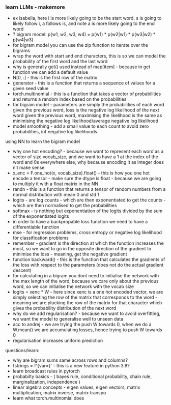 ### learn LLMs - makemore
- ex isabella, here i is more likely going to be the start word, s is going to likely follow i, a follows is, and note a is more likely going to the end word
- ? bigram model: p(w1, w2, w3, w4) = p(w1) * p(w2|w1) * p(w3|w2) * p(w4|w3)
- for bigram model you can use the zip function to iterate over the bigrams
- wrap the word with start and end characters, this is so we can model the probability of the first word and the last word
- why is generally get() used instead of map[item] - because in get function we can add a default value 
- N[0, :] - this is the first row of the matrix
- generator - this is a function that returns a sequence of values for a given seed value
- torch.multinomial - this is a function that takes a vector of probabilities and returns a random index based on the probabilities
-  for bigram model - parameters are simply the probabilities of each word given the previous word, loss is the negative log likelihood of the next word given the previous word, maximising the likelihood is the same as minimising the negative log likelihood/average negative log likelihood
- model smoothing - add a small value to each count to avoid zero probabilities, inf negative log likelihoods

using NN to learn the bigram model
- why one hot encoding? - because we want to represent each word as a vector of size vocab_size, and we want to have a 1 at the index of the word and 0s everywhere else, why because encoding it as integer does nit make sense
- x_enc = F.one_hot(x, vocab_size).float() - this is how you one hot encode a tensor - make sure the dtype is float - because we are going to multiply it with a float matrix in the NN 
- randn - this is a function that returns a tensor of random numbers from a normal distribution with mean 0 and std 1
- logits - are log counts - which are then exponentiated to get the counts - which are then normalised to get the probabilities
- softmax - is nothing but exponentiation of the logits divided by the sum of the exponentiated logits
- in order to have a backpropable loss function we need to have a differentiable function
- mse - for regression problems, cross entropy or negative log likelihood for classification problems
- remember - gradient is the direction at which the function increases the most, so we want to go in the opposite direction of the gradient to minimise the loss - meaning, get the negative gradient
- function backward() - this is the function that calculates the gradients of the loss with respect to the parameters (does not do the actual gradient descent)
- for calculating in a bigram you dont need to initialise the network with the max length of the word, because we care only about the previous word, so we can initialise the network with the vocab size
- logits = xenc * W - here since xenc is a one hot encoded vector, we are simply selecting the row of the matrix that corresponds to the word - meaning we are plucking the row of the matrix for that character which gives the probability distribution of the next word
- why do we add regularisation? - because we want to avoid overfitting, we want the model to generalise well to unseen data
- acc to andrej - we are trying the push W towards 0, when we do a W.mean() we are accumulating losses, hence trying to push W towards 0
- regularisation increases uniform prediction


questions/learn:
- why are bigram sums same across rows and columns? 
- fstrings = f'{var=}' - this is a new feature in python 3.8? 
- learn broadcast rules in pytorch
- probabilty basics - ( bayes rule, conditional probability, chain rule, marginalization, independence )
- linear algebra concepts - eigen values, eigen vectors, matrix multiplication, matrix inverse, matrix transpo
- learn what torch.multinomial does 
